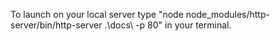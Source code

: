 To launch on your local server type "node node_modules/http-server/bin/http-server .\docs\ -p 80" in your terminal.